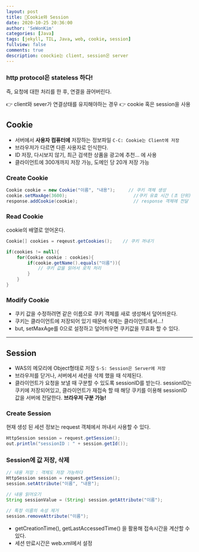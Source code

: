 ```yaml
---
layout: post
title: 🍬Cookie와 Session
date: 2020-10-25 20:36:00
author: 'SeWonKim'
categories: [Java]
tags: [jekyll, TIL, Java, web, cookie, session]
fullview: false
comments: true
description: coockie는 client, session은 server
---
```


### http protocol은 stateless 하다!

즉,  요청에 대한 처리를 한 후, 연결을 끊어버린다.

👉 client와 sever가 연결상태를 유지해야하는 경우 👉 cookie 혹은 session을 사용

## Cookie 

  - 서버에서 **사용자 컴퓨터에** 저장하는 정보파일 `C-C: Cookie는 Client에 저장` 
  - 브라우저가 다르면 다른 사용자로 인식한다.
  - ID 저장, 다시보지 않기, 최근 검색한 상품을 광고에 추천... 에 사용
  - 클라이언트에 300개까지 저장 가능, 도메인 당 20개 저장 가능


### Create Cookie
```java
Cookie cookie = new Cookie("이름", "내용");     // 쿠키 객체 생성
cookie.setMaxAge(3600);                         //쿠키 유효 시간 (초 단위)
response.addCookie(cookie);                     // response 객체에 전달
```

### Read Cookie

cookie의 배열로 얻어온다.

```java
Cookie[] cookies = reqeust.getCookies();    // 쿠키 꺼내기

if(cookies != null){
    for(Cookie cookie : cookies){
        if(cookie.getName().equals("이름")){
            // 쿠키 값을 읽어서 로직 처리
        }
    }
}
```

### Modify Cookie

- 쿠키 값을 수정하려면 같은 이름으로 쿠키 객체를 새로 생성해서 덮어씌운다.
- 쿠키는 클라이언트에 저장되어 있기 때문에 삭제는 클라이언트에서...!
- but, setMaxAge를 0으로 설정하고 덮어씌우면 쿠키값을 무효화 할 수 있다.

---

## Session

  - WAS의 메모리에 Object형태로 저장 `S-S: Session은 Server에 저장`
  - 브라우저를 닫거나, 서버에서 세션을 삭제 했을 때 삭제된다.
  - 클라이언트가 요청을 보낼 때 구분할 수 있도록 sessionID를 받는다. sessionID는 쿠키에 저장되어있고, 클라이언트가 재접속 할 때 해당 쿠키를 이용해 sessionID 값을 서버에 전달한다. **브라우저 구분 가능!**
 
### Create Session

현재 생성 된 세션 정보는 request 객체에서 꺼내서 사용할 수 있다.
```java
HttpSession session = request.getSession();
out.println("sessionID : " + session.getId());
```

### Session에 값 저장, 삭제

```java
// 내용 저장 : 객체도 저장 가능하다
HttpSession session = request.getSession();
session.setAttribute("이름", "내용");

// 내용 읽어오기
String sessionValue = (String) session.getAttribute("이름");

// 특정 이름의 속성 제거
session.removeAttribute("이름");
```

- getCreationTime(), getLastAccessedTime() 을 활용해 접속시간을 계산할 수 있다.
- 세션 만료시간은 web.xml에서 설정


